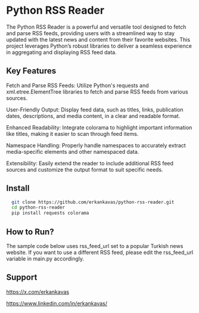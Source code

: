 # Python RSS Reader

The Python RSS Reader is a powerful and versatile tool designed to fetch and parse RSS feeds, providing users with a streamlined way to stay updated with the latest news and content from their favorite websites. This project leverages Python’s robust libraries to deliver a seamless experience in aggregating and displaying RSS feed data.

## Key Features

Fetch and Parse RSS Feeds: Utilize Python's requests and xml.etree.ElementTree libraries to fetch and parse RSS feeds from various sources.

User-Friendly Output: Display feed data, such as titles, links, publication dates, descriptions, and media content, in a clear and readable format.

Enhanced Readability: Integrate colorama to highlight important information like titles, making it easier to scan through feed items.

Namespace Handling: Properly handle namespaces to accurately extract media-specific elements and other namespaced data.

Extensibility: Easily extend the reader to include additional RSS feed sources and customize the output format to suit specific needs.


## Install 

```bash 
  git clone https://github.com/erkankavas/python-rss-reader.git
  cd python-rss-reader
  pip install requests colorama
  ```

## How to Run?

The sample code below uses rss_feed_url set to a popular Turkish news website. If you want to use a different RSS feed, please edit the rss_feed_url variable in main.py accordingly.

## Support

https://x.com/erkankavas

https://www.linkedin.com/in/erkankavas/